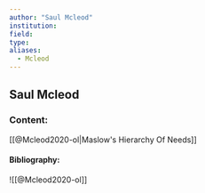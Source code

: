 ```yaml
---
author: "Saul Mcleod"
institution:
field:
type:
aliases:
  - Mcleod
---
```


## Saul Mcleod

### Content:
[[@Mcleod2020-ol|Maslow's Hierarchy Of Needs]]

#### Bibliography:

![[@Mcleod2020-ol]]